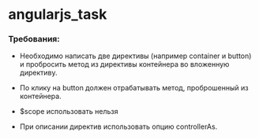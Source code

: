 # angularjs_task

### Требования:

* Необходимо написать две директивы (например container и button) и пробросить метод из директивы контейнера во вложенную директиву.
 
* По клику на button должен отрабатывать метод, проброшенный из контейнера.

* $scope использовать нельзя

* При описании директив использовать опцию controllerAs.
